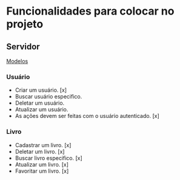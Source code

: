 # Funcionalidades para colocar no projeto

## Servidor

[Modelos](https://www.figma.com/file/3UfzrruxzV507xH0atKsuo/Untitled?node-id=0%3A1&t=CGGNAFMC6bWaM756-0)

### Usuário

- Criar um usuário. [x]
- Buscar usuário especifico.
- Deletar um usuário.
- Atualizar um usuário.
- As ações devem ser feitas com o usuário autenticado. [x]

### Livro

- Cadastrar um livro. [x]
- Deletar um livro. [x]
- Buscar livro especifico. [x]
- Atualizar um livro. [x]
- Favoritar um livro. [x]